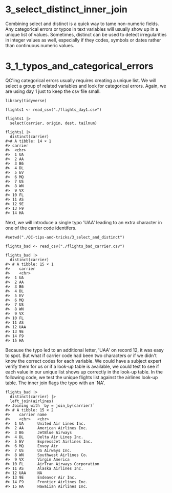 
# 3_select_distinct_inner_join

Combining select and distinct is a quick way to tame non-numeric fields. Any categorical errors or typos in text variables will usually show up in a unique list of values. Sometimes, distinct can be used to detect irregularities in integer values as well, especially if they codes, symbols or dates rather than continuous numeric values. 

# 3_1_typos_and_categorical_errors

QC'ing categorical errors usually requires creating a unique list. We will select a group of related variables and look for categorical errors. Again, we are using day 1 just to keep the csv file small.
    
    library(tidyverse)

    flights1 <- read_csv("./flights_day1.csv")
    
    flights1 |>
      select(carrier, origin, dest, tailnum)

    flights1 |>
      distinct(carrier)
    #># A tibble: 14 × 1
    #> carrier
    #>  <chr>  
    #>  1 UA     
    #>  2 AA     
    #>  3 B6     
    #>  4 DL     
    #>  5 EV     
    #>  6 MQ     
    #>  7 US     
    #>  8 WN     
    #>  9 VX     
    #> 10 FL     
    #> 11 AS     
    #> 12 9E     
    #> 13 F9     
    #> 14 HA     

      
Next, we will introduce a single typo 'UAA' leading to an extra character in one of the carrier code identifers. 

    
    #setwd("./QC-tips-and-tricks/3_select_and_distinct")
    
    flights_bad <- read_csv("./flights_bad_carrier.csv")
    
    flights_bad |>
      distinct(carrier)   
    #> # A tibble: 15 × 1
    #>    carrier
    #>    <chr>  
    #>  1 UA     
    #>  2 AA     
    #>  3 B6     
    #>  4 DL     
    #>  5 EV     
    #>  6 MQ     
    #>  7 US     
    #>  8 WN     
    #>  9 VX     
    #> 10 FL     
    #> 11 AS     
    #> 12 UAA    
    #> 13 9E     
    #> 14 F9     
    #> 15 HA     
    
    
Because the typo led to an additional letter, 'UAA' on record 12, it was easy to spot. But what if carrier code had been two characters or if we didn't know the correct codes for each variable. We could have a subject expert verify them for us or if a look-up table is available, we could test to see if each value in our unique list shows up correctly in the look-up table. In the following code, we test the unique flights list against the airlines look-up table. The inner join flags the typo with an 'NA'. 

    flights_bad |>
      distinct(carrier) |>
      left_join(airlines)
    #> Joining with `by = join_by(carrier)`
    #> # A tibble: 15 × 2
    #>    carrier name                       
    #>    <chr>   <chr>                      
    #>  1 UA      United Air Lines Inc.      
    #>  2 AA      American Airlines Inc.     
    #>  3 B6      JetBlue Airways            
    #>  4 DL      Delta Air Lines Inc.       
    #>  5 EV      ExpressJet Airlines Inc.   
    #>  6 MQ      Envoy Air                  
    #>  7 US      US Airways Inc.            
    #>  8 WN      Southwest Airlines Co.     
    #>  9 VX      Virgin America             
    #> 10 FL      AirTran Airways Corporation
    #> 11 AS      Alaska Airlines Inc.       
    #> 12 UAA     NA                         
    #> 13 9E      Endeavor Air Inc.          
    #> 14 F9      Frontier Airlines Inc.     
    #> 15 HA      Hawaiian Airlines Inc.   
    


      
